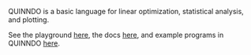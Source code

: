 QUINNDO is a basic language for linear optimization, statistical analysis, and plotting.

See the playground [here](https://theqantas.github.io/quinndo/editor.html), the docs [here](https://theqantas.github.io/quinndo/docs.html), and example programs in QUINNDO [here](https://theqantas.github.io/quinndo/docs.html#examples).
